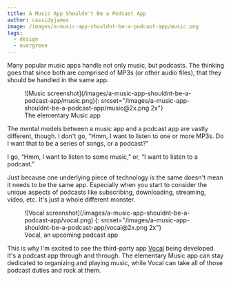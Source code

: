 ```yaml
---
title: A Music App Shouldn't Be a Podcast App
author: cassidyjames
image: /images/a-music-app-shouldnt-be-a-podcast-app/music.png
tags:
  - design
  - evergreen
---
```


Many popular music apps handle not only music, but podcasts. The thinking goes that since both are comprised of MP3s (or other audio files), that they should be handled in the same app.

<figure markdown="1">
![Music screenshot](/images/a-music-app-shouldnt-be-a-podcast-app/music.png){: srcset="/images/a-music-app-shouldnt-be-a-podcast-app/music@2x.png 2x"}
<figcaption>The elementary Music app</figcaption>
</figure>

The mental models between a music app and a podcast app are vastly different, though. I don't go, “Hmm, I want to listen to one or more MP3s. Do I want that to be a series of songs, or a podcast?”

I go, “Hmm, I want to listen to some music,” or, “I want to listen to a podcast.”

Just because one underlying piece of technology is the same doesn't mean it needs to be the same app. Especially when you start to consider the unique aspects of podcasts like subscribing, downloading, streaming, video, etc. It's just a whole different monster.

<figure markdown="1">
![Vocal screenshot](/images/a-music-app-shouldnt-be-a-podcast-app/vocal.png)
{: srcset="/images/a-music-app-shouldnt-be-a-podcast-app/vocal@2x.png 2x"}
<figcaption>Vocal, an upcoming podcast app</figcaption>
</figure>

This is why I'm excited to see the third-party app [Vocal](http://nathandyer.me/2014/04/05/vocal.html) being developed. It's a podcast app through and through. The elementary Music app can stay dedicated to organizing and playing music, while Vocal can take all of those podcast duties and rock at them.


